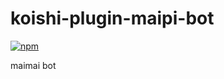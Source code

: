 # koishi-plugin-maipi-bot

[![npm](https://img.shields.io/npm/v/koishi-plugin-maipi-bot?style=flat-square)](https://www.npmjs.com/package/koishi-plugin-maipi-bot)

maimai bot
